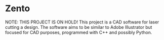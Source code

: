# Zento
NOTE: THIS PROJECT IS ON HOLD!
This project is a CAD software for laser cutting a design. The software aims to be similar to Adobe Illustrator but 
focused for CAD purposes, programmed with C++ and possibly Python.
